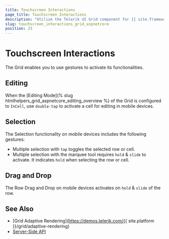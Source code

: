 ```yaml
---
title: Touchscreen Interactions
page_title: Touchscreen Interactions
description: "Utilize the Telerik UI Grid component for {{ site.framework }} and learn the different interactions when using a touch screen device."
slug: touchscreen_interactions_grid_aspnetcore
position: 23
---
```


# Touchscreen Interactions

The Grid enables you to use gestures to activate its functionalities.

## Editing

When the [Editing Mode](% slug htmlhelpers_grid_aspnetcore_editing_overview %) of the Grid is configured to `InCell`, use `double-tap` to activate a cell for editing in mobile devices.

## Selection

The Selection functionality on mobile devices includes the following gestures:

* Multiple selection with `tap` toggles the selected row or cell.
* Multiple selection with the marquee tool requires `hold` & `slide` to activate. It indicates `hold` when selecting the row or cell.

## Drag and Drop

The Row Drag and Drop on mobile devices activates on `hold` & `slide` of the row.

## See Also

* [Grid Adaptive Rendering](https://demos.telerik.com/{{ site.platform }}/grid/adaptive-rendering)
* [Server-Side API](/api/grid)
